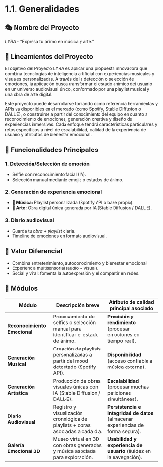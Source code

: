 # 1.1. Generalidades

## 🎭 Nombre del Proyecto
*LYRA* - “Expresa tu ánimo en música y arte.”

## 🌟 Lineamientos del Proyecto
El objetivo del Proyecto LYRA es aplicar una propuesta innovadora que combina tecnologías de inteligencia artificial con experiencias musicales y visuales personalizadas. A través de la detección o selección de emociones, la aplicación busca transformar el estado anímico del usuario en un universo audiovisual único, conformado por una playlist musical y una obra de arte digital.

Este proyecto puede desarrollarse tomando como referencia herramientas y APIs ya disponibles en el mercado (como Spotify, Stable Diffusion o DALL·E), o construirse a partir del conocimiento del equipo en cuanto a reconocimiento de emociones, generación creativa y diseño de experiencias inmersivas. Cada enfoque tendrá características particulares y retos específicos a nivel de escalabilidad, calidad de la experiencia de usuario y atributos de bienestar emocional.

## 🔹 Funcionalidades Principales
### 1. Detección/Selección de emoción
- Selfie con reconocimiento facial (IA).
- Selección manual mediante emojis o estados de ánimo.
### 2. Generación de experiencia emocional
- 🎵 **Música:** Playlist personalizada (Spotify API o base propia).  
- 🎨 **Arte:** Obra digital única generada por IA (Stable Diffusion / DALL·E).
### 3. Diario audiovisual
- Guarda tu *obra + playlist* diaria.  
- Timeline de emociones en formato audiovisual.

## 🔹 Valor Diferencial
- Combina entretenimiento, autoconocimiento y bienestar emocional.  
- Experiencia multisensorial (audio + visual).  
- Social y viral: fomenta la autoexpresión y el compartir en redes.  

## 👾 Módulos
| Módulo                          | Descripción breve                                                                 | Atributo de calidad principal asociado |
|---------------------------------|-----------------------------------------------------------------------------------|----------------------------------------|
| **Reconocimiento Emocional**    | Procesamiento de selfies o selección manual para identificar el estado de ánimo.   | **Precisión y rendimiento** (procesar emociones en tiempo real). |
| **Generación Musical**          | Creación de playlists personalizadas a partir del mood detectado (Spotify API).   | **Disponibilidad** (acceso confiable a música externa). |
| **Generación Artística**        | Producción de obras visuales únicas con IA (Stable Diffusion / DALL·E).            | **Escalabilidad** (procesar muchas peticiones simultáneas). |
| **Diario Audiovisual**          | Registro y visualización cronológica de playlists + obras asociadas a cada día.   | **Persistencia e integridad de datos** (almacenar experiencias de forma segura). |
| **Galería Emocional 3D**        | Museo virtual en 3D con obras generadas y música asociada para exploración.        | **Usabilidad y experiencia de usuario** (fluidez en la navegación). |

